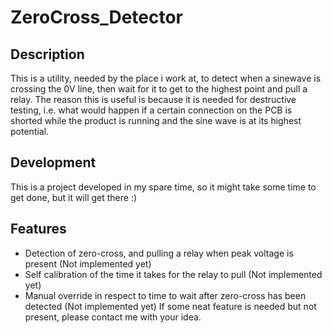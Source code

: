 # ZeroCross_Detector
## Description
This is a utility, needed by the place i work at, to detect when a sinewave is crossing the 0V line, then wait for it to get to the highest point and pull a relay.
The reason this is useful is because it is needed for destructive testing, i.e. what would happen if a certain connection on the PCB is shorted while the product is running and the sine wave is at its highest potential.
## Development
This is a project developed in my spare time, so it might take some time to get done, but it will get there :)
## Features
* Detection of zero-cross, and pulling a relay when peak voltage is present (Not implemented yet)
* Self calibration of the time it takes for the relay to pull (Not implemented yet)
* Manual override in respect to time to wait after zero-cross has been detected (Not implemented yet)
If some neat feature is needed but not present, please contact me with your idea.